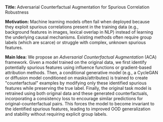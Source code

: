 **Title:** Adversarial Counterfactual Augmentation for Spurious Correlation Robustness

**Motivation:** Machine learning models often fail when deployed because they exploit spurious correlations present in the training data (e.g., background features in images, lexical overlap in NLP) instead of learning the underlying causal mechanisms. Existing methods often require group labels (which are scarce) or struggle with complex, unknown spurious features.

**Main Idea:** We propose an *Adversarial Counterfactual Augmentation* (ACA) framework. Given a model trained on the original data, we first identify potentially spurious features using influence functions or gradient-based attribution methods. Then, a conditional generative model (e.g., a CycleGAN or diffusion model conditioned on masks/attributes) is trained to create "counterfactual" examples by modifying only these identified spurious features while preserving the true label. Finally, the original task model is retrained using both original data and these generated counterfactuals, incorporating a consistency loss to encourage similar predictions for original-counterfactual pairs. This forces the model to become invariant to the identified spurious features, leading to improved OOD generalization and stability without requiring explicit group labels.